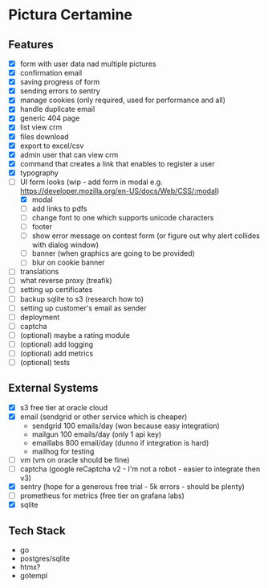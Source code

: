 # Pictura Certamine

## Features

- [x] form with user data nad multiple pictures
- [x] confirmation email
- [x] saving progress of form
- [x] sending errors to sentry
- [x] manage cookies (only required, used for performance and all)
- [x] handle duplicate email
- [x] generic 404 page
- [x] list view crm
- [x] files download
- [x] export to excel/csv
- [x] admin user that can view crm
- [x] command that creates a link that enables to register a user
- [x] typography
- [ ] UI form looks (wip - add form in modal e.g. https://developer.mozilla.org/en-US/docs/Web/CSS/:modal)
  - [x] modal
  - [ ] add links to pdfs
  - [ ] change font to one which supports unicode characters
  - [ ] footer
  - [ ] show error message on contest form (or figure out why alert collides with dialog window)
  - [ ] banner (when graphics are going to be provided)
  - [ ] blur on cookie banner
- [ ] translations
- [ ] what reverse proxy (treafik)
- [ ] setting up certificates
- [ ] backup sqlite to s3 (research how to)
- [ ] setting up customer's email as sender
- [ ] deployment
- [ ] captcha
- [ ] (optional) maybe a rating module
- [ ] (optional) add logging
- [ ] (optional) add metrics
- [ ] (optional) tests

## External Systems

- [x] s3 free tier at oracle cloud
- [x] email (sendgrid or other service which is cheaper)
  - sendgrid 100 emails/day (won because easy integration)
  - mailgun 100 emails/day (only 1 api key)
  - emaillabs 800 email/day (dunno if integration is hard)
  - mailhog for testing
- [ ] vm (vm on oracle should be fine)
- [ ] captcha (google reCaptcha v2 - I'm not a robot - easier to integrate then v3)
- [x] sentry (hope for a generous free trial - 5k errors - should be plenty)
- [ ] prometheus for metrics (free tier on grafana labs)
- [x] sqlite

## Tech Stack

- go
- postgres/sqlite
- htmx?
- gotempl
